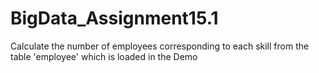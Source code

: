 # BigData_Assignment15.1
Calculate the number of employees corresponding to each skill  from the table 'employee' which is  loaded in the Demo
